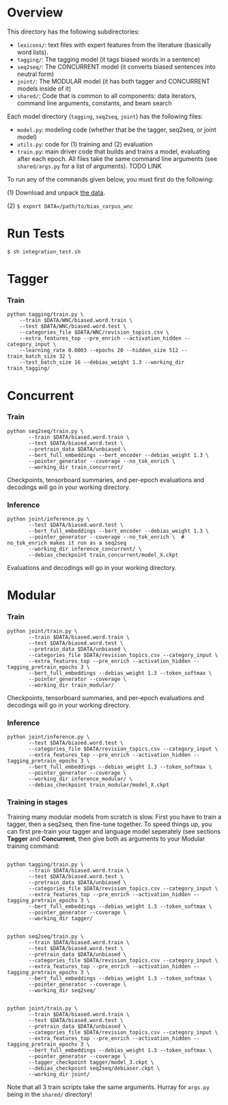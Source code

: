
# Overview

This directory has the following subdirectories:
* `lexicons/`: text files with expert features from the literature (basically word lists).
* `tagging/`: The tagging model (it tags biased words in a sentence)
* `seq2seq/`: The CONCURRENT model (it converts biased sentences into neutral form)
* `joint/`: The MODULAR model (it has both tagger and CONCURRENT models inside of it) 
* `shared/`: Code that is common to all components: data iterators, command line arguments, constants, and beam search

Each model directory (`tagging`, `seq2seq`, `joint`) has the following files:
* `model.py`: modeling code (whether that be the tagger, seq2seq, or joint model)
* `utils.py`: code for (1) training and (2) evaluation 
* `train.py`: main driver code that builds and trains a model, evaluating after each epoch. All files take the same command line arguments (see `shared/args.py` for a list of arguments).  TODO LINK

To run any of the commands given below, you must first do the following:

(1) Download and unpack [the data](TODO).

(2) `$ export DATA=/path/to/bias_corpus_wnc`


# Run Tests

`$ sh integration_test.sh`

# Tagger

### Train

```
python tagging/train.py \
	--train $DATA/WNC/biased.word.train \
	--test $DATA/WNC/biased.word.test \
	--categories_file $DATA/WNC/revision_topics.csv \
	--extra_features_top --pre_enrich --activation_hidden --category_input \
	--learning_rate 0.0003 --epochs 20 --hidden_size 512 --train_batch_size 32 \
	--test_batch_size 16 --debias_weight 1.3 --working_dir train_tagging/
```


# Concurrent

### Train

```
python seq2seq/train.py \
       --train $DATA/biased.word.train \
       --test $DATA/biased.word.test \
       --pretrain_data $DATA/unbiased \
       --bert_full_embeddings --bert_encoder --debias_weight 1.3 \
       --pointer_generator --coverage --no_tok_enrich \
       --working_dir train_concurrent/
```

Checkpoints, tensorboard summaries, and per-epoch evaluations and decodings will go in your working directory.


### Inference

```
python joint/inference.py \
       --test $DATA/biased.word.test \
       --bert_full_embeddings --bert_encoder --debias_weight 1.3 \
       --pointer_generator --coverage --no_tok_enrich \  # no_tok_enrich makes it run as a seq2seq
       --working_dir inference_concurrent/ \
       --debias_checkpoint train_concurrent/model_X.ckpt
```

Evaluations and decodings will go in your working directory. 



# Modular

### Train

```
python joint/train.py \
       --train $DATA/biased.word.train \
       --test $DATA/biased.word.test \
       --pretrain_data $DATA/unbiased \
       --categories_file $DATA/revision_topics.csv --category_input \
       --extra_features_top --pre_enrich --activation_hidden --tagging_pretrain_epochs 3 \
       --bert_full_embeddings --debias_weight 1.3 --token_softmax \
       --pointer_generator --coverage \
       --working_dir train_modular/
```

Checkpoints, tensorboard summaries, and per-epoch evaluations and decodings will go in your working directory.


### Inference

```
python joint/inference.py \
       --test $DATA/biased.word.test \
       --categories_file $DATA/revision_topics.csv --category_input \
       --extra_features_top --pre_enrich --activation_hidden --tagging_pretrain_epochs 3 \
       --bert_full_embeddings --debias_weight 1.3 --token_softmax \
       --pointer_generator --coverage \
       --working_dir inference_modular/ \
       --debias_checkpoint train_modular/model_X.ckpt
```


### Training in stages

Training many modular models from scratch is slow. First you have to train a tagger, then a seq2seq, then fine-tune together. To speed things up, you can first pre-train your tagger and language model seperately (see sections **Tagger** and **Concurrent**, then give both as arguments to your Modular training command: 

```

python tagging/train.py \
       --train $DATA/biased.word.train \
       --test $DATA/biased.word.test \
       --pretrain_data $DATA/unbiased \
       --categories_file $DATA/revision_topics.csv --category_input \
       --extra_features_top --pre_enrich --activation_hidden --tagging_pretrain_epochs 3 \
       --bert_full_embeddings --debias_weight 1.3 --token_softmax \
       --pointer_generator --coverage \
       --working_dir tagger/
       
       
python seq2seq/train.py \
       --train $DATA/biased.word.train \
       --test $DATA/biased.word.test \
       --pretrain_data $DATA/unbiased \
       --categories_file $DATA/revision_topics.csv --category_input \
       --extra_features_top --pre_enrich --activation_hidden --tagging_pretrain_epochs 3 \
       --bert_full_embeddings --debias_weight 1.3 --token_softmax \
       --pointer_generator --coverage \
       --working_dir seq2seq/
       
       
python joint/train.py \
       --train $DATA/biased.word.train \
       --test $DATA/biased.word.test \
       --pretrain_data $DATA/unbiased \
       --categories_file $DATA/revision_topics.csv --category_input \
       --extra_features_top --pre_enrich --activation_hidden --tagging_pretrain_epochs 3 \
       --bert_full_embeddings --debias_weight 1.3 --token_softmax \
       --pointer_generator --coverage \
       --tagger_checkpoint tagger/model_3.ckpt \
       --debias_checkpoint seq2seq/debiaser.ckpt \
       --working_dir joint/
```

Note that all 3 train scripts take the same arguments. Hurray for `args.py` being in the `shared/` directory!


<!--



# Run as a pipeline

This command runs the three steps from below as a single pipeline. Always run code from the `src/debiaser/` directory.

```
python joint/train.py \
	--train /home/rpryzant/persuasion/data/v6/corpus.wordbiased.tag.train \
	--test /home/rpryzant/persuasion/data/v6/corpus.wordbiased.tag.test \
	--categories_file /home/rpryzant/persuasion/data/v6/corpus.wordbiased.tag.topics \
	--pretrain_data /home/rpryzant/persuasion/data/v6/corpus.unbiased.shuf \
	--extra_features_top --pre_enrich --activation_hidden --category_input --tagging_pretrain_epochs 3 \
	--pretrain_epochs 4 --learning_rate 0.0003 --epochs 20 --hidden_size 512 --train_batch_size 24 \
	--test_batch_size 16 --bert_full_embeddings --debias_weight 1.3 --freeze_tagger --token_softmax \
 	--working_dir inference_model/toksm --pointer_generator

```
then inference with that model `model_4.ckpt`:
```
python joint/inference.py \
	--test ../../data/v6/corpus.wordbiased.tag.test \
	--extra_features_top --pre_enrich --activation_hidden --tagging_pretrain_epochs 3 \
	--pretrain_epochs 4 --learning_rate 0.0003 --epochs 20 --hidden_size 512 --train_batch_size 2 \
	--test_batch_size 16 --bert_full_embeddings --debias_weight 1.3 --freeze_tagger --token_softmax \
	--pointer_generator \
	--checkpoint ~/Desktop/model_4.ckpt \
 	--working_dir TEST --inference_output small_test
```


inference turn off tok enrich for seq2seq


# Running in parts

Everything uses the same arguments. 

For example:

(1) Train a tagger
```
python tagging/train.py \
	--train /home/rpryzant/persuasion/data/v6/corpus.wordbiased.tag.train \
	--test /home/rpryzant/persuasion/data/v6/corpus.wordbiased.tag.test \
	--pretrain_data /home/rpryzant/persuasion/data/v6/corpus.unbiased.shuf \
	--categories_file /home/rpryzant/persuasion/data/v6/corpus.wordbiased.tag.topics \
	--extra_features_top --pre_enrich --activation_hidden --category_input \
	--learning_rate 0.0003 --epochs 20 --hidden_size 512 --train_batch_size 32 \
	--test_batch_size 16 --debias_weight 1.3 --working_dir tagging/
```

(2) pretrain a seq2seq
```
python seq2seq/train.py \
	--train /home/rpryzant/persuasion/data/v6/corpus.wordbiased.tag.train \
	--test /home/rpryzant/persuasion/data/v6/corpus.wordbiased.tag.test \
	--pretrain_data /home/rpryzant/persuasion/data/v6/corpus.unbiased.shuf \
	--categories_file /home/rpryzant/persuasion/data/v6/corpus.wordbiased.tag.topics \
	--category_input --pretrain_epochs 4 --learning_rate 0.0003 --epochs 20 \
  --hidden_size 512 --train_batch_size 32 --test_batch_size 16 \
  --bert_full_embeddings --debias_weight 1.3 --pointer_generator \
  --working_dir seq2seq/
```

(3) Use the tagger + seq2seq checkpoints to fine tune a joint model
```
python joint/train.py \
	--train /home/rpryzant/persuasion/data/v6/corpus.wordbiased.tag.train \
	--test /home/rpryzant/persuasion/data/v6/corpus.wordbiased.tag.test \
	--pretrain_data /home/rpryzant/persuasion/data/v6/corpus.unbiased.shuf \
	--categories_file /home/rpryzant/persuasion/data/v6/corpus.wordbiased.tag.topics \
	--extra_features_top --pre_enrich --activation_hidden --category_input --tagging_pretrain_epochs 3 \
	--pretrain_epochs 4 --learning_rate 0.0003 --epochs 20 --hidden_size 512 --train_batch_size 32 \
	--test_batch_size 16 --bert_full_embeddings --debias_weight 1.3 --freeze_tagger --token_softmax \
	--sequence_softmax --pointer_generator \
	--tagger_checkpoint tagger/model_3.ckpt \
	--debias_checkpoint seq2seq/model_4.ckpt \
	--working_dir joint/
```


-->
